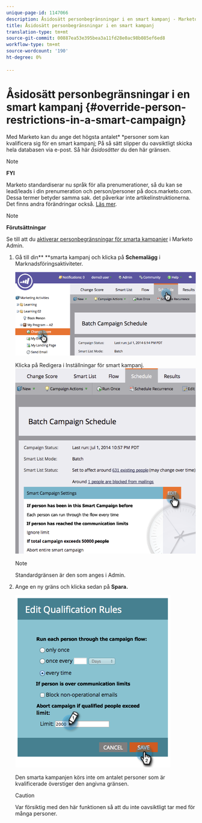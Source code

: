 ```yaml
---
unique-page-id: 1147066
description: Åsidosätt personbegränsningar i en smart kampanj - Marketo Docs - produktdokumentation
title: Åsidosätt personbegränsningar i en smart kampanj
translation-type: tm+mt
source-git-commit: 00887ea53e395bea3a11fd28e0ac98b085ef6ed8
workflow-type: tm+mt
source-wordcount: '190'
ht-degree: 0%

---
```



# Åsidosätt personbegränsningar i en smart kampanj {#override-person-restrictions-in-a-smart-campaign}

Med Marketo kan du ange det högsta antalet* *personer som kan kvalificera sig för en smart kampanj; På så sätt slipper du oavsiktligt skicka hela databasen via e-post. Så här *åsidosätter* du den här gränsen.

>[!NOTE]
>
>**FYI**
>
>Marketo standardiserar nu språk för alla prenumerationer, så du kan se lead/leads i din prenumeration och person/personer på docs.marketo.com. Dessa termer betyder samma sak. det påverkar inte artikelinstruktionerna. Det finns andra förändringar också. [Läs mer](http://docs.marketo.com/display/DOCS/Updates+to+Marketo+Terminology).

>[!NOTE]
>
>**Förutsättningar**
>
>Se till att du [aktiverar personbegränsningar för smarta kampanjer](../../../../product-docs/administration/email-setup/enable-person-restrictions-for-smart-campaigns.md) i Marketo Admin.

1. Gå till din** **smarta kampanj och klicka på **Schemalägg** i Marknadsföringsaktiviteter.

   ![](assets/one.png)

   Klicka på Redigera i Inställningar för smart kampanj.
   ![](assets/two.png)

   >[!NOTE]
   >
   >Standardgränsen är den som anges i Admin.

1. Ange en ny gräns och klicka sedan på **Spara.**

   ![](assets/three.png)

   Den smarta kampanjen körs inte om antalet personer som är kvalificerade överstiger den angivna gränsen.

   >[!CAUTION]
   >
   >Var försiktig med den här funktionen så att du inte oavsiktligt tar med för många personer.

